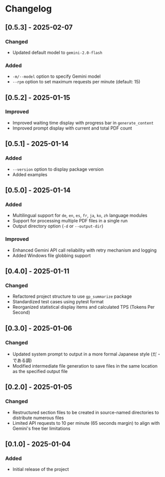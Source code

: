 # Changelog

## [0.5.3] - 2025-02-07
### Changed
- Updated default model to `gemini-2.0-flash`

### Added
- `-m/--model` option to specify Gemini model
- `--rpm` option to set maximum requests per minute (default: 15)

## [0.5.2] - 2025-01-15
### Improved
- Improved waiting time display with progress bar in `generate_content`
- Improved prompt display with current and total PDF count

## [0.5.1] - 2025-01-14
### Added
- `--version` option to display package version
- Added examples

## [0.5.0] - 2025-01-14
### Added
- Multilingual support for `de`, `en`, `es`, `fr`, `ja`, `ko`, `zh` language modules
- Support for processing multiple PDF files in a single run
- Output directory option (`-d` or `--output-dir`)

### Improved
- Enhanced Gemini API call reliability with retry mechanism and logging
- Added Windows file globbing support

## [0.4.0] - 2025-01-11
### Changed
- Refactored project structure to use `gp_summarize` package
- Standardized test cases using pytest format
- Reorganized statistical display items and calculated TPS (Tokens Per Second)

## [0.3.0] - 2025-01-06
### Changed
- Updated system prompt to output in a more formal Japanese style (だ・である調)
- Modified intermediate file generation to save files in the same location as the specified output file

## [0.2.0] - 2025-01-05
### Changed
- Restructured section files to be created in source-named directories to distribute numerous files
- Limited API requests to 10 per minute (65 seconds margin) to align with Gemini's free tier limitations

## [0.1.0] - 2025-01-04
### Added
- Initial release of the project
